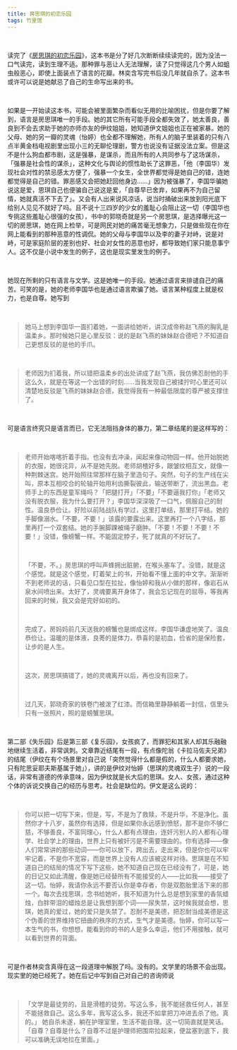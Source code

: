 ```yaml
---
title: 房思琪的初恋乐园
tags: 竹里馆
---
```


<br/>

读完了《[房思琪的初恋乐园](https://book.douban.com/subject/27614904/)》，这本书是分了好几次断断续续读完的，因为没法一口气读完，读到生理不适。那种罪与恶让人无法理解，读了只觉得这几个男人如蛆虫般恶心，即使上面装点了语言的花瓣。林奕含写完书后没几年就自杀了。这本书或许可以说是她献忌了自己的生命写出来的书。

<br/>

如果是一开始读这本书，可能会被里面繁杂而看似无用的比喻困扰，但是你要了解到，语言是房思琪唯一的手段。她的其它所有可能手段全都失效了，她太善良，善良到不会去求助于她的亦师亦友的伊纹姐姐，她知道伊文姐姐也正在被家暴。她的父母、她的另一瓣的灵魂（怡婷）也全都不理解她，所有人的脑子里装着的只有八点半黄金档电视剧里出现小三的无聊伦理剧，警方也说没有证据没法立案。但是这不是什么狗血都市剧，这是强暴，是谋杀，而且所有的人共同参与了这场谋杀，「强暴是社会性的谋杀」，这种文化与舆论的惯性助长了这罪恶，「他（李国华）发现社会对性的禁忌感太方便了，强暴一个女生，全世界都觉得是她自己的错，连她都觉得是自己的错。罪恶感又会把她赶回他身边……」因为被强暴了，李国华骗她说这是爱，思琪自己也便骗自己说这是爱，「自尊早已舍弃，如果再不为自己留情，她就真活不下去了」。又会有人出来说风凉话，说当时捅破出来放到阳光底下给别人见见不就好了吗。且不说十三四岁的少女的羞耻心会阻止这一切（李国华也专挑这些羞耻心很强的女孩），书中的郭晓奇就是另一个房思琪，是选择曝光这一切的房思琪，她在网上检举，可是网民对她的痛苦毫无想象力，只是做些现在你在网上能看到的那种恶意的性调侃。她的父母与李国华以及李的妻子对峙，说是对峙，可是家庭阶层的差别也好、社会对女性的恶意也好，都导致她们家只能息事宁人。这不仅是小说中发生的例子，这也是现实里发生的例子。

<br/>

她现在所剩的只有语言与文学。这是她唯一的手段。她通过语言来排谴自己的痛苦。可笑的是，她的老师李国华也是通过语言欺骗了她。语言某种程度上就是权力，也是自尊。她写到

<br/>

> 她马上想到李国华一面扪着她，一面讲给她听，讲汉成帝称赵飞燕的胸乳是温柔乡。那时候她只是心里反驳：说的是赵飞燕的妹妹赵合德吧？不知道自己更想反驳的是他的手爪。

<br/>

> 老师因为扪着我，所以错把温柔乡的出处讲成了赵飞燕，我仿佛忍耐他的手这么久，就是在等这一个出错的时刻……当我发现自己被揉拧时心里还可以清楚地反驳是飞燕的妹妹赵合德，我觉得我有一种最低限度的尊严被支撑住了。

<br/>

可是语言终究只是语言而已，它无法阻挡身体的暴力，第二章结尾的是这样写的：

<br/>

> 老师开始喀喀折着手指。也没有去冲澡，闻起来像动物园一样。他开始脱她的衣服，她很诧异，从不是她先脱。老师胡楂好多，跟皱纹相互文，就像一种荆棘迷宫。她开始照往常那样在脑子里造句子。突然，句子的生产线在尖叫，原本互相咬合的轮轴开始用利齿撕裂彼此，输送带断了，流出黑血。老师手上的东西是童军绳吗？「把腿打开」「不要」「不要逼我打你」「老师又没有脱衣服，我为什么要打开？」李国华深深吸了一口气，佩服自己的耐性。温良恭俭让。好险以前陆战队有学过，这里打单结，那里打平结。她的手脚像溺水。「不要，不要！」该露的要露出来。这里再打一个八字结，那里再打一个双套结。她的手腕脚踝被绳子磨肿。「不要！不要！不要！不要！」没错，像螃蟹一样。不能固定脖子，死了就真的不好玩了。
>
> <br/>
>
> 「不要，不。」房思琪的呼叫声蜂拥出脏腑，在喉头塞车了。没错，就是这个感觉。就是这个感觉，盯着架上的书，开始看不懂上面的中文字。渐渐听不到老师说的话，只看见口型在拉扯，像怡婷和我从小做的那样，像岩石从泉水间喷出来。太好了，灵魂要离开身体了，我会忘记现在的屈辱，等我再回来的时候，我又会是完好如初的。
>
> <br/>
>
> 完成了。房妈妈前几天送我的螃蟹也是绑成这样。李国华谦虚地笑了。温良恭俭让。温暖的是体液，良莠的是体力，恭喜的是初血，俭省的是保险套，让步的是人生。
>
> <br/>
>
> 这次，房思琪搞错了，她的灵魂离开以后，再也没有回来了。
>
> <br/>
>
> 过几天，郭晓奇家的铁卷门被泼了红漆。而信箱里静静躺着一封信，信里头只有一张照片，照的是螃蟹思琪。

<br/>

第二部《失乐园》后是第三部《复乐园》，女孩疯了，而罪犯和其家人却其乐融融地继续生活着，非常讽刺。文章靠近结尾有一段，有点像陀翁《卡拉马佐夫兄弟》的结尾（伊纹在有个场景里对自己说「突然觉得什么都是假的，什么人都要求她，只有陀思妥耶夫斯基属于她」），讲的是伊纹对怡婷（思琪的灵魂双生子）说的一段话，非常有道德的传承意味，因为伊纹就是长大后的思琪。女人、女孩，通过这种个体的诉说交换自己的经历与思考。社会是缺位的。伊文是这么说的：

<br/>

> 你可以把一切写下来，但是，写，不是为了救赎，不是升华，不是净化。虽然你才十八岁，虽然你有选择，但是如果你永远感到愤怒，那不是你不够仁慈，不够善良，不富同理心，什么人都有点理由，连奸污别人的人都有心理学、社会学上的理由，世界上只有被奸污是不需要理由的。你有选择——像人们常常讲的那些动词——你可以放下，跨出去，走出来，但是你也可以牢牢记着，不是你不宽容，而是世界上没有人应该被这样对待。思琪是在不知道自己的结局的情况下写下这些，她不知道自己现在已经没有了，可是，她的日记又如此清醒，像是她已经替所有不能接受的人——比如我——接受了这一切。怡婷，我请你永远不要否认你是幸存者，你是双胞胎里活下来的那一个。每次去找思琪，念书给她听，我不知道为什么总是想到家里的香氛蜡烛，白胖带泪的蜡烛总是让我想到那个词——尿失禁，这时候我就会想，思琪，她真的爱过，她的爱只是失禁了。忍耐不是美德，把忍耐当成美德是这个伪善的世界维持它扭曲的秩序的方式，生气才是美德。怡婷，你可以写一本生气的书，你想想，能看到你的书的人是多么幸运，他们不用接触，就可以看到世界的背面。

<br/>

可是作者林奕含真得在这一段道理中解脱了吗。没有的。文学里的场景不会出现。现实里的她已经死了。她在后记中写到自己对自己的咨询师说

<br/>

> 「文学是最徒劳的，且是滑稽的徒劳。写这么多，我不能拯救任何人，甚至不能拯救自己。这么多年，我写这么多，我还不如拿把刀冲进去杀了他。真的。」 她自杀未遂，躺在护理室里，生活不能自理。这一切简直就是笑话。「自尊？自尊是什么？自尊不过是护理师把围帘拉起来，便盆塞到底下，我可以准确无误地拉在里面。」